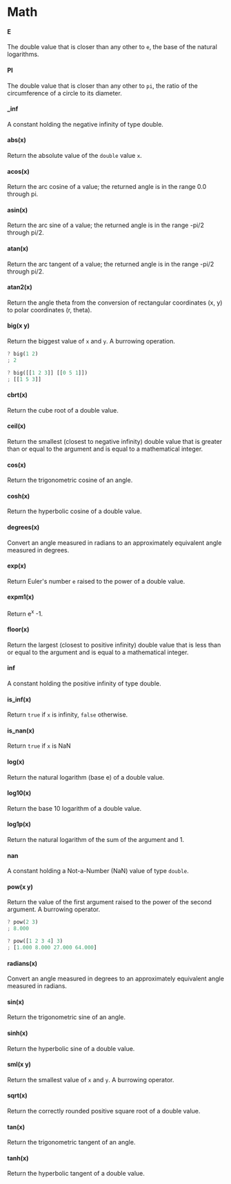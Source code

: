 # Math

#### E

The double value that is closer than any other to `e`, the base of the natural logarithms.

#### PI

The double value that is closer than any other to `pi`, the ratio of the circumference of a circle to its diameter.

#### _inf

A constant holding the negative infinity of type double.

#### abs(x)

Return the absolute value of the `double` value `x`.

#### acos(x)

Return the arc cosine of a value; the returned angle is in the range 0.0 through pi.

#### asin(x)

Return the arc sine of a value; the returned angle is in the range -pi/2 through pi/2.

#### atan(x)

Return the arc tangent of a value; the returned angle is in the range -pi/2 through pi/2.

#### atan2(x)

Return the angle theta from the conversion of rectangular coordinates (x, y) to polar coordinates (r, theta).

#### big(x y)

Return the biggest value of `x` and `y`. A burrowing operation.

```rust
? big(1 2)
; 2

? big([[1 2 3]] [[0 5 1]])
; [[1 5 3]]
```

#### cbrt(x)

Return the cube root of a double value.

#### ceil(x)

Return the smallest (closest to negative infinity) double value that is greater than
or equal to the argument and is equal to a mathematical integer.

#### cos(x)

Return the trigonometric cosine of an angle.

#### cosh(x)

Return the hyperbolic cosine of a double value.

#### degrees(x)

Convert an angle measured in radians to an approximately equivalent angle measured in degrees.

#### exp(x)

Return Euler's number `e` raised to the power of a double value.

#### expm1(x)

Return e<sup>x</sup> -1.

#### floor(x)

Return the largest (closest to positive infinity) double value that is
less than or equal to the argument and is equal to a mathematical integer.

#### inf

A constant holding the positive infinity of type double.

#### is_inf(x)

Return `true` if `x` is infinity, `false` otherwise.

#### is_nan(x)

Return `true` if `x` is NaN

#### log(x)

Return the natural logarithm (base e) of a double value.

#### log10(x)

Return the base 10 logarithm of a double value.

#### log1p(x)

Return the natural logarithm of the sum of the argument and 1.

#### nan

A constant holding a Not-a-Number (NaN) value of type `double`.

#### pow(x y)

Return the value of the first argument raised to the power of the second argument.
A burrowing operator.

```rust
? pow(2 3)
; 8.000

? pow([1 2 3 4] 3)
; [1.000 8.000 27.000 64.000]
```

#### radians(x)

Convert an angle measured in degrees to an approximately equivalent angle measured in radians.

#### sin(x)

Return the trigonometric sine of an angle.

#### sinh(x)

Return the hyperbolic sine of a double value.

#### sml(x y)

Return the smallest value of `x` and `y`. A burrowing operator.

#### sqrt(x)

Return the correctly rounded positive square root of a double value.

#### tan(x)

Return the trigonometric tangent of an angle.

#### tanh(x)

Return the hyperbolic tangent of a double value.